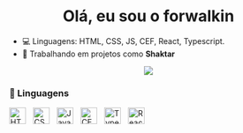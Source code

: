 <h1 align="center">Olá, eu sou o forwalkin</h1>

- 💻 Linguagens: HTML, CSS, JS, CEF, React, Typescript.
- 🚀 Trabalhando em projetos como **Shaktar**

<p align="center">
  <img src="https://github-readme-stats.vercel.app/api?username=forwalkin&show_icons=true&theme=radical" />
</p>

### 🤖 Linguagens
<img 
    align="left" 
    alt="HTML"
    title="HTML" 
    width="30px" 
    style="padding-right: 10px;" 
    src="https://cdn.jsdelivr.net/gh/devicons/devicon@latest/icons/html5/html5-original.svg" 
/>
<img 
    align="left" 
    alt="CSS" 
    title="CSS"
    width="30px" 
    style="padding-right: 10px;" 
    src="https://cdn.jsdelivr.net/gh/devicons/devicon@latest/icons/css3/css3-original.svg" 
/>
<img 
    align="left" 
    alt="JavaScript" 
    title="JavaScript"
    width="30px" 
    style="padding-right: 10px;" 
    src="https://cdn.jsdelivr.net/gh/devicons/devicon@latest/icons/javascript/javascript-original.svg" 
/>
<img 
    align="left" 
    alt="CEF" 
    title="CEF"
    width="30px" 
    style="padding-right: 10px;" 
    src="https://upload.wikimedia.org/wikipedia/commons/8/8c/Chromium_Embedded_Framework_Logo.svg" 
/>

<img 
    align="left" 
    alt="Typescript" 
    title="Typescript"
    width="30px" 
    style="padding-right: 10px;"     src="https://upload.wikimedia.org/wikipedia/commons/f/f5/Typescript.svg" 
/>
<img 
    align="left" 
    alt="React" 
    title="React"
    width="30px" 
    style="padding-right: 10px;" 
    src="https://upload.wikimedia.org/wikipedia/commons/3/30/React_Logo_SVG.svg" 
/>
